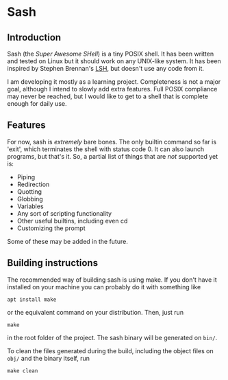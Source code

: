 # Sash

## Introduction

Sash (the *Super Awesome SHell*) is a tiny POSIX shell. It has been written and tested on Linux but it should work on any UNIX-like system. It has been inspired by Stephen Brennan's [LSH](/uri "https://brennan.io/2015/01/16/write-a-shell-in-c/"), but doesn't use any code from it.

I am developing it mostly as a learning project. Completeness is not a major goal, although I intend to slowly add extra features. Full POSIX compliance may never be reached, but I would like to get to a shell that is complete enough for daily use.

## Features

For now, sash is *extremely* bare bones. The only builtin command so far is 'exit', which terminates the shell with status code 0. It can also launch programs, but that's it. So, a partial list of things that are *not* supported yet is:

- Piping
- Redirection
- Quotting
- Globbing
- Variables
- Any sort of scripting functionality
- Other useful builtins, including even cd
- Customizing the prompt

Some of these may be added in the future.

## Building instructions

The recommended way of building sash is using make. If you don't have it installed on your machine you can probably do it with something like

```
apt install make
```

or the equivalent command on your distribution. Then, just run

```
make
```

in the root folder of the project. The sash binary will be generated on `bin/`.

To clean the files generated during the build, including the object files on `obj/` and the binary itself, run

```
make clean
```
